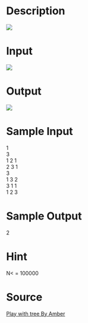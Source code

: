 
# Description

<div class="content"><img border="0" src="/source/bzoj/1906/img/aHR0cHM6Ly9seWRzeS5jb20vSnVkZ2VPbmxpbmUvaW1hZ2VzLzE5MDZfMS5qcGc=.jpg"/> </div>

# Input

<div class="content"><img border="0" src="/source/bzoj/1906/img/aHR0cHM6Ly9seWRzeS5jb20vSnVkZ2VPbmxpbmUvaW1hZ2VzLzE5MDZfMi5qcGc=.jpg"/> </div>

# Output

<div class="content"><img border="0" src="/source/bzoj/1906/img/aHR0cHM6Ly9seWRzeS5jb20vSnVkZ2VPbmxpbmUvaW1hZ2VzLzE5MDZfMy5qcGc=.jpg"/> </div>

# Sample Input

<div class="content"><span class="sampledata">1<br/>
3<br/>
1 2 1<br/>
2 3 1<br/>
3<br/>
1 3 2<br/>
3 1 1<br/>
1 2 3</span></div>

# Sample Output

<div class="content"><span class="sampledata">2</span></div>

# Hint

<div class="content"><p>N&lt; = 100000</p></div>

# Source

<div class="content"><p><a href="problemset.php?search=Play with tree By Amber">Play with tree By Amber</a></p></div>

